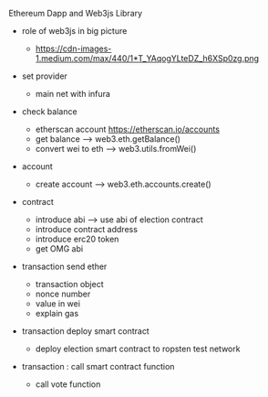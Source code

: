 Ethereum Dapp and Web3js Library

- role of web3js in big picture
  - https://cdn-images-1.medium.com/max/440/1*T_YAqogYLteDZ_h6XSp0zg.png

- set provider
  - main net with infura

- check balance
  - etherscan account https://etherscan.io/accounts
  - get balance --> web3.eth.getBalance()
  - convert wei to eth --> web3.utils.fromWei()

- account
  - create account --> web3.eth.accounts.create()

- contract
  - introduce abi --> use abi of election contract
  - introduce contract address
  - introduce erc20 token
  - get OMG abi

- transaction send ether
  - transaction object
  - nonce number
  - value in wei
  - explain gas

- transaction deploy smart contract
  - deploy election smart contract to ropsten test network

- transaction : call smart contract function
  - call vote function



